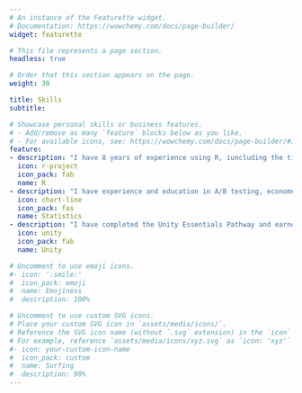 ```yaml
---
# An instance of the Featurette widget.
# Documentation: https://wowchemy.com/docs/page-builder/
widget: featurette

# This file represents a page section.
headless: true

# Order that this section appears on the page.
weight: 30

title: Skills
subtitle:

# Showcase personal skills or business features.
# - Add/remove as many `feature` blocks below as you like.
# - For available icons, see: https://wowchemy.com/docs/page-builder/#icons
feature:
- description: "I have 8 years of experience using R, iuncluding the tidyverse and tidy models ecosystems and shiny"
  icon: r-project
  icon_pack: fab
  name: R
- description: "I have experience and education in A/B testing, econometric modeling and statistical modeling"
  icon: chart-line
  icon_pack: fas
  name: Statistics
- description: "I have completed the Unity Essentials Pathway and earned 4 badges so far in my Unity learning journey"
  icon: unity
  icon_pack: fab
  name: Unity

# Uncomment to use emoji icons.
#- icon: ':smile:'
#  icon_pack: emoji
#  name: Emojiness
#  description: 100% 

# Uncomment to use custom SVG icons.
# Place your custom SVG icon in `assets/media/icons/`.
# Reference the SVG icon name (without `.svg` extension) in the `icon` field.
# For example, reference `assets/media/icons/xyz.svg` as `icon: 'xyz'`
#- icon: your-custom-icon-name
#  icon_pack: custom
#  name: Surfing
#  description: 90%
---
```

